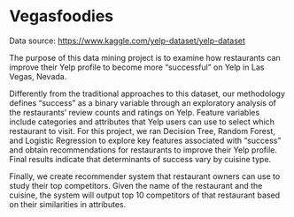 # Vegasfoodies
Data source: https://www.kaggle.com/yelp-dataset/yelp-dataset

The purpose of this data mining project is to examine how restaurants can improve their Yelp profile to become more “successful” on Yelp in Las Vegas, Nevada. 

Differently from the traditional approaches to this dataset, our methodology defines “success” as a binary variable through an exploratory analysis of the restaurants’ review counts and ratings on Yelp. Feature variables include categories and attributes that Yelp users can use to select which restaurant to visit. For this project, we ran Decision Tree, Random Forest, and Logistic Regression to explore key features associated with “success” and obtain recommendations for restaurants to improve their Yelp profile. Final results indicate that determinants of success vary by cuisine type.

Finally, we create recommender system that restaurant owners can use to study their top competitors. Given the name of the restaurant and the cuisine, the system will output top 10 competitors of that restaurant based on their similarities in attributes.
